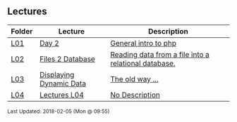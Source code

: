 ## Lectures
| Folder | Lecture | Description|
 | ------------|------------|------------|
 | [L01](https://github.com/rugbyprof/5373-Internet-Programming/tree/master/Lectures/L01) | [ Day 2 ](https://github.com/rugbyprof/5373-Internet-Programming/tree/master/Lectures/[L01](https://github.com/rugbyprof/5373-Internet-Programming/tree/master/Lectures/L01)) | [ General intro to php](https://github.com/rugbyprof/5373-Internet-Programming/tree/master/Lectures/[L01](https://github.com/rugbyprof/5373-Internet-Programming/tree/master/Lectures/L01)) | [L01](https://github.com/rugbyprof/5373-Internet-Programming/tree/master/Lectures/[L01](https://github.com/rugbyprof/5373-Internet-Programming/tree/master/Lectures/L01)) | [ Php Variables](https://github.com/rugbyprof/5373-Internet-Programming/tree/master/Lectures/[L01](https://github.com/rugbyprof/5373-Internet-Programming/tree/master/Lectures/L01)) | [L01](https://github.com/rugbyprof/5373-Internet-Programming/tree/master/Lectures/[L01](https://github.com/rugbyprof/5373-Internet-Programming/tree/master/Lectures/L01)) | [ Some variable examples:](https://github.com/rugbyprof/5373-Internet-Programming/tree/master/Lectures/[L01](https://github.com/rugbyprof/5373-Internet-Programming/tree/master/Lectures/L01)) | [L01](https://github.com/rugbyprof/5373-Internet-Programming/tree/master/Lectures/[L01](https://github.com/rugbyprof/5373-Internet-Programming/tree/master/Lectures/L01)) | [ Different ways to open files](https://github.com/rugbyprof/5373-Internet-Programming/tree/master/Lectures/[L01](https://github.com/rugbyprof/5373-Internet-Programming/tree/master/Lectures/L01)) |
 | [L02](https://github.com/rugbyprof/5373-Internet-Programming/tree/master/Lectures/L02) | [ Files 2 Database ](https://github.com/rugbyprof/5373-Internet-Programming/tree/master/Lectures/[L02](https://github.com/rugbyprof/5373-Internet-Programming/tree/master/Lectures/L02)) | [ Reading data from a file into a relational database.](https://github.com/rugbyprof/5373-Internet-Programming/tree/master/Lectures/[L02](https://github.com/rugbyprof/5373-Internet-Programming/tree/master/Lectures/L02)) | [L02](https://github.com/rugbyprof/5373-Internet-Programming/tree/master/Lectures/[L02](https://github.com/rugbyprof/5373-Internet-Programming/tree/master/Lectures/L02)) | [ Site Content](https://github.com/rugbyprof/5373-Internet-Programming/tree/master/Lectures/[L02](https://github.com/rugbyprof/5373-Internet-Programming/tree/master/Lectures/L02)) | [L02](https://github.com/rugbyprof/5373-Internet-Programming/tree/master/Lectures/[L02](https://github.com/rugbyprof/5373-Internet-Programming/tree/master/Lectures/L02)) | [ More To Come](https://github.com/rugbyprof/5373-Internet-Programming/tree/master/Lectures/[L02](https://github.com/rugbyprof/5373-Internet-Programming/tree/master/Lectures/L02)) | [L02](https://github.com/rugbyprof/5373-Internet-Programming/tree/master/Lectures/[L02](https://github.com/rugbyprof/5373-Internet-Programming/tree/master/Lectures/L02)) | [ Connecting To Mysql Via Php](https://github.com/rugbyprof/5373-Internet-Programming/tree/master/Lectures/[L02](https://github.com/rugbyprof/5373-Internet-Programming/tree/master/Lectures/L02)) |
 | [L03](https://github.com/rugbyprof/5373-Internet-Programming/tree/master/Lectures/L03) | [ Displaying Dynamic Data ](https://github.com/rugbyprof/5373-Internet-Programming/tree/master/Lectures/[L03](https://github.com/rugbyprof/5373-Internet-Programming/tree/master/Lectures/L03)) | [ The old way ...](https://github.com/rugbyprof/5373-Internet-Programming/tree/master/Lectures/[L03](https://github.com/rugbyprof/5373-Internet-Programming/tree/master/Lectures/L03)) | [L03](https://github.com/rugbyprof/5373-Internet-Programming/tree/master/Lectures/[L03](https://github.com/rugbyprof/5373-Internet-Programming/tree/master/Lectures/L03)) | [<th scope="col"></th>](https://github.com/rugbyprof/5373-Internet-Programming/tree/master/Lectures/[L03](https://github.com/rugbyprof/5373-Internet-Programming/tree/master/Lectures/L03)) |
 | [L04](https://github.com/rugbyprof/5373-Internet-Programming/tree/master/Lectures/L04) | [ Lectures L04 ](https://github.com/rugbyprof/5373-Internet-Programming/tree/master/Lectures/[L04](https://github.com/rugbyprof/5373-Internet-Programming/tree/master/Lectures/L04)) | [ No Description](https://github.com/rugbyprof/5373-Internet-Programming/tree/master/Lectures/[L04](https://github.com/rugbyprof/5373-Internet-Programming/tree/master/Lectures/L04)) |

<sup>Last Updated: 2018-02-05 (Mon @ 09:55)</sup>